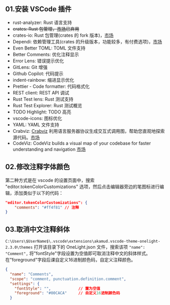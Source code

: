 ## 01.安装 VSCode 插件

- rust-analyzer: Rust 语言支持
- ~~crates: Rust 包管理，[市场](https://marketplace.visualstudio.com/items?itemName=serayuzgur.crates)已弃用~~
- crates-io: Rust 包管理(crates 的 fork 版本)，[市场](https://marketplace.visualstudio.com/items?itemName=BarbossHack.crates-io)
- Dependi: 依赖管理工具(crates 的升级版本，功能较多，有付费选项)，[市场](https://marketplace.visualstudio.com/items?itemName=fill-labs.dependi)
- Even Better TOML: TOML 文件支持
- Better Comments: 优化注释显示
- Error Lens: 错误提示优化
- GitLens: Git 增强
- Github Copilot: 代码提示
- indent-rainbow: 缩进显示优化
- Prettier - Code formatter: 代码格式化
- REST client: REST API 调试
- Rust Test lens: Rust 测试支持
- Rust Test Explorer: Rust 测试概览
- TODO Highlight: TODO 高亮
- vscode-icons: 图标优化
- YAML: YAML 文件支持
- Crabviz: [Crabviz](https://github.com/chanhx/crabviz) 利用语言服务器协议生成交互式调用图，帮助您直观地探索源代码。[市场](https://marketplace.visualstudio.com/items?itemName=chanhx.crabviz)
- CodeViz: CodeViz builds a visual map of your codebase for faster understanding and navigation [市场](https://marketplace.visualstudio.com/items?itemName=CodeViz.codeviz&ssr=false#overview)
## 02.修改注释字体颜色

第二种方式是在 vscode 的设置页面中，搜索 "editor.tokenColorCustomizations" 选项，然后点击编辑器旁边的笔图标进行编辑，添加类似于以下的代码：

```json
"editor.tokenColorCustomizations": {
    "comments": "#ff4f81" // 注释
}
```

## 03.取消中文注释斜体

`C:\Users\$UserName$\.vscode\extensions\akamud.vscode-theme-onelight-2.3.0\themes`
打开该目录下的 OneLight.json 文件，搜索该项 `"name": "Comment",`
将"fontStyle"字段设置为空值即可取消注释中文的斜体样式。在"foreground"字段后课自定义16进制颜色码，自定义注释颜色。

```json
{
  "name": "Comments",
  "scope": "comment, punctuation.definition.comment",
  "settings": {
	"fontStyle": "",            // 置为空值
	"foreground": "#00CACA"     // 自定义16进制颜色码
  }
```
